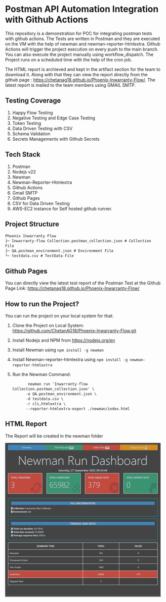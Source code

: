 # Postman API Automation Integration with Github Actions #

This repository is a demonstration for POC for integrating postman tests with github actions. The Tests are written in Postman and they are executed on the VM with the help of newman and newman-reporter-htmlextra.
Github Actions will trigger the project execution on every push to the main branch. You can also execute the project manually using workflow_dispatch. The Project runs on a scheduled time with the help of the cron job.

The HTML report is archieved and kept in the artifact section for the team to download it. Along with that they can view the report directly from the github page : https://chetanag18.github.io/Phoenix-Inwarranty-Flow/.
The latest report is mailed to the team members using GMAIL SMTP.

## Testing Coverage ##
1. Happy Flow Testing
2. Negative Testing and Edge Case Testing
3. Token Testing
4. Data Driven Testing with CSV
5. Schema Validation
6. Secrets Managements with Github Secrets

## Tech Stack ##
1. Postman
2. Nodejs v22
3. Newman
4. Newman-Reporter-Htmlextra
5. Github Actions
6. Gmail SMTP
7. Github Pages
8. CSV for Data Driven Testing
9. AWS-EC2 instance for Self hosted github runner.

## Project Structure ##
```
Phoenix Inwarranty Flow
├─ Inwarranty-flow Collection.postman_collection.json # Collection File
├─ QA.postman_environment.json # Environment File
└─ testdata.csv # TestData File

```

## Github Pages ##
You can directly view the latest test report of the Postman Test at the Github Page Link: https://chetanag18.github.io/Phoenix-Inwarranty-Flow/

## How to run the Project? ##
You can run the project on your local system for that:
1. Clone the Project on Local System: https://github.com/ChetanAG18/Phoenix-Inwarranty-Flow.git
2. Install Nodejs and NPM from https://nodejs.org/en
3. Install Newman using ``` npm install -g newman ```
4. Install Newman-reporter-htmlextra using ``` npm install -g newman-reporter-htmlextra ```
5. Run the Newman Command:

              newman run 'Inwarranty-flow Collection.postman_collection.json' \
             -e QA.postman_environment.json \
             -d testdata.csv \
             -r cli,htmlextra \
             --reporter-htmlextra-export ./newman/index.html

## HTML Report ##
The Report will be created in the newman folder

![Postman Report](https://github.com/ChetanAG18/Phoenix-Inwarranty-Flow/blob/static-content/newman-report.png)
